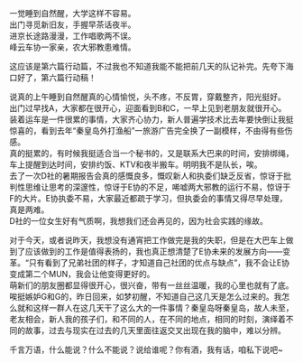 一觉睡到自然醒，大学这样不容易。  
出门寻觅新旧友，手握早茶话夜半。  
进京长途路漫漫，工作唱歌两不误。  
峰云车协一家亲，农大邪教患难情。

这应该是第六篇行动篇，不过我也不知道我能不能把前几天的队记补完。先夸下海口好了，第六篇行动稿！  

说真的上午睡到自然醒真的心情愉悦，头不疼，不反胃，穿戴整齐，阳光挺好。  
出门过早找A，大家都在很开心，迎面看到B和C，一早上见到老朋友就很开心。  
装着运车是一件很累的事情，大家齐心协力，新人普遍学技术比去年要快倒让我挺惊喜的，看到去年“秦皇岛外打渔船”一旅游广告完全换了一副模样，不由得有些伤感。  
真的挺累的，有时候我挺适合当一个秘书的，又是联系大巴来的时间，安排绑绳，车上提醒到达时间，安排约饭、KTV和夜半搬车。明明我不是队长，唉。  
去了一次D社的暑期报告会真的感慨良多，慨叹新人和执委们缺乏反省，惊讶于批判性思维让思考的深邃性，惊讶于E协的不足，唏嘘两大邪教的运行不易，惊讶于F的大片。E协执委不易，大家最近都疏于学习，但执委会的事情又得尽早处理，真是两难。  
D社的一位女生好有气质啊，我想我们还会再见的，因为社会实践的缘故。

对于今天，或者说昨天，我想没有通宵把工作做完是我的失职，但是在大巴车上做到了应该做到的工作是值得表扬的，我也真正想清楚了E协未来的发展方向——变革。“只有看到了兄弟社团的样子，才知道自己社团的优点与缺点”，我不会让E协变成第二个MUN，我会让他变得更好的。  
萌新们的朋友圈都显得很开心，很兴奋，带有一丝丝温暖，我的心里也就有了底。唉挺嫉妒G和G的，昨日回来，如梦初醒，不知道自己这几天是怎么过来的。我怎么就和这样一群人在这几天干了这么大的一件事情？秦皇岛呀秦皇岛，故人未至，老友相会，新人我的孩子们，和不同的人，在不同的地点，相同的时刻，演绎着不同的故事，过去与现实在过去的几天里面往返交叉出现在我的脑中，难以分辨。  

千言万语，什么能说？什么不能说？说给谁呢？你有酒，我有话，咱私下说吧~